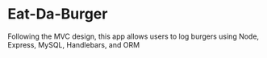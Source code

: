 # Eat-Da-Burger
Following the MVC design, this app allows users to log burgers using Node, Express, MySQL, Handlebars, and ORM

